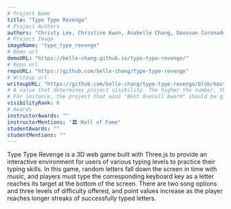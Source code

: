 ```yaml
---
# Project Name
title: "Type Type Revenge"
# Project Authors
authors: "Christy Lee, Christine Kwon, Anabelle Chang, Donovan Coronado"
# Project Image
imageName: "type_type_revenge"
# Demo url
demoURL: "https://belle-chang.github.io/type-type-revenge/"
# Repo url
repoURL: "https://github.com/belle-chang/type-type-revenge"
# Writeup url
writeupURL: "https://github.com/belle-chang/type-type-revenge/blob/master/type-type-revenge_final-report.pdf"
# A value that determines project visibility. The higher the number, the closer it will appear to the top
# For instance, the project that wins "Best Overall Award" should be given the highest visibilityRank
visibilityRank: 0
# Awards
instructorAwards: ""
instructorMentions: "🏛️ Hall of Fame"
studentAwards: ""
studentMentions: ""
---
```

Type Type Revenge is a 3D web game built with Three.js to provide an interactive environment for users of various typing levels to practice their typing skills. In this game, random letters fall down the screen in time with music, and players must type the corresponding keyboard key as a letter reaches its target at the bottom of the screen. There are two song options and three levels of difficulty offered, and point values increase as the player reaches longer streaks of successfully typed letters.
